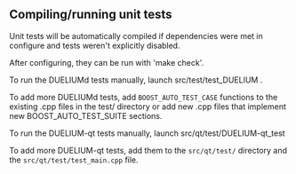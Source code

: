 Compiling/running unit tests
------------------------------------

Unit tests will be automatically compiled if dependencies were met in configure
and tests weren't explicitly disabled.

After configuring, they can be run with 'make check'.

To run the DUELIUMd tests manually, launch src/test/test_DUELIUM .

To add more DUELIUMd tests, add `BOOST_AUTO_TEST_CASE` functions to the existing
.cpp files in the test/ directory or add new .cpp files that
implement new BOOST_AUTO_TEST_SUITE sections.

To run the DUELIUM-qt tests manually, launch src/qt/test/DUELIUM-qt_test

To add more DUELIUM-qt tests, add them to the `src/qt/test/` directory and
the `src/qt/test/test_main.cpp` file.
